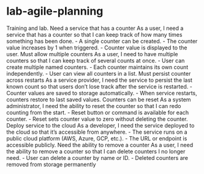 # lab-agile-planning
Training and lab.
Need a service that has a counter	As a user, I need a service that has a counter so that I can keep track of how many times something has been done.	- A single counter can be created. - The counter value increases by 1 when triggered. - Counter value is displayed to the user.
Must allow multiple counters	As a user, I need to have multiple counters so that I can keep track of several counts at once.	- User can create multiple named counters. - Each counter maintains its own count independently. - User can view all counters in a list.
Must persist counter across restarts	As a service provider, I need the service to persist the last known count so that users don’t lose track after the service is restarted.	- Counter values are saved to storage automatically. - When service restarts, counters restore to last saved values.
Counters can be reset	As a system administrator, I need the ability to reset the counter so that I can redo counting from the start.	- Reset button or command is available for each counter. - Reset sets counter value to zero without deleting the counter.
Deploy service to the cloud	As a developer, I need the service deployed to the cloud so that it’s accessible from anywhere.	- The service runs on a public cloud platform (AWS, Azure, GCP, etc.). - The URL or endpoint is accessible publicly.
Need the ability to remove a counter	As a user, I need the ability to remove a counter so that I can delete counters I no longer need.	- User can delete a counter by name or ID. - Deleted counters are removed from storage permanently
